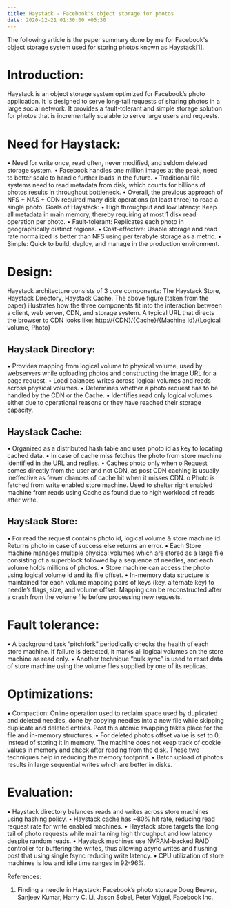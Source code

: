 ```yaml
---
title: Haystack - Facebook's object storage for photos
date: 2020-12-21 01:30:00 +05:30
---
```


The following article is the paper summary done by me for Facebook's object storage system used for storing photos known as Haystack[1].

# Introduction:
Haystack is an object storage system optimized for Facebook’s photo application.  It is designed to serve long-tail requests of sharing photos in a large social network. It provides a fault-tolerant and simple storage solution for photos that is incrementally scalable to serve large users and requests.

# Need for Haystack:
•	Need for write once, read often, never modified, and seldom deleted storage system.
•	Facebook handles one million images at the peak, need to better scale to handle further loads in the future.
•	Traditional file systems need to read metadata from disk, which counts for billions of photos results in throughput bottleneck.
•	Overall, the previous approach of NFS + NAS + CDN required many disk operations (at least three) to read a single photo. 
Goals of Haystack:
•	High throughput and low latency: Keep all metadata in main memory, thereby requiring at most 1 disk read operation per photo.
•	Fault-tolerant: Replicates each photo in geographically distinct regions.
•	Cost-effective: Usable storage and read rate normalized is better than NFS using per terabyte storage as a metric.
•	Simple: Quick to build, deploy, and manage in the production environment.

# Design:
Haystack architecture consists of 3 core components: The Haystack Store, Haystack Directory, Haystack Cache. The above figure (taken from the paper) illustrates how the three components fit into the interaction between a client, web server, CDN, and storage system. A typical URL that directs the browser to CDN looks like: http://{CDN}/{Cache}/{Machine id}/{Logical volume, Photo}

## Haystack Directory:
•	Provides mapping from logical volume to physical volume, used by webservers while uploading photos and constructing the image URL for a page request.
•	Load balances writes across logical volumes and reads across physical volumes.
•	Determines whether a photo request has to be handled by the CDN or the Cache.
•	Identifies read only logical volumes either due to operational reasons or they have reached their storage capacity.
## Haystack Cache:
•	Organized as a distributed hash table and uses photo id as key to locating cached data.
•	In case of cache miss fetches the photo from store machine identified in the URL and replies.
•	Caches photo only when
o	Request comes directly from the user and not CDN, as post CDN caching is usually ineffective as fewer chances of cache hit when it misses CDN.
o	Photo is fetched from write enabled store machine. Used to shelter right enabled machine from reads using Cache as found due to high workload of reads after write.
## Haystack Store:
•	For read the request contains photo id, logical volume & store machine id. Returns photo in case of success else returns an error.
•	Each Store machine manages multiple physical volumes which are stored as a large file consisting of a superblock followed by a sequence of needles, and each volume holds millions of photos.
•	Store machine can access the photo using logical volume id and its file offset.
•	In-memory data structure is maintained for each volume mapping pairs of keys (key, alternate key) to needle’s flags, size, and volume offset. Mapping can be reconstructed after a crash from the volume file before processing new requests.

# Fault tolerance:
•	A background task “pitchfork” periodically checks the health of each store machine. If failure is detected, it marks all logical volumes on the store machine as read only.
•	Another technique “bulk sync” is used to reset data of store machine using the volume files supplied by one of its replicas.

# Optimizations:
•	Compaction: Online operation used to reclaim space used by duplicated and deleted needles, done by copying needles into a new file while skipping duplicate and deleted entries. Post this atomic swapping takes place for the file and in-memory structures.
•	For deleted photos offset value is set to 0, instead of storing it in memory. The machine does not keep track of cookie values in memory and check after reading from the disk. These two techniques help in reducing the memory footprint.
•	Batch upload of photos results in large sequential writes which are better in disks.

# Evaluation:
•	Haystack directory balances reads and writes across store machines using hashing policy.
•	Haystack cache has ~80% hit rate, reducing read request rate for write enabled machines.
•	Haystack store targets the long tail of photo requests while maintaining high throughput and low latency despite random reads.
•	Haystack machines use NVRAM-backed RAID controller for buffering the writes, thus allowing async writes and flushing post that using single fsync reducing write latency.
•	CPU utilization of store machines is low and idle time ranges in 92-96%.

References:
1. Finding a needle in Haystack: Facebook’s photo storage
Doug Beaver, Sanjeev Kumar, Harry C. Li, Jason Sobel, Peter Vajgel,
Facebook Inc.
